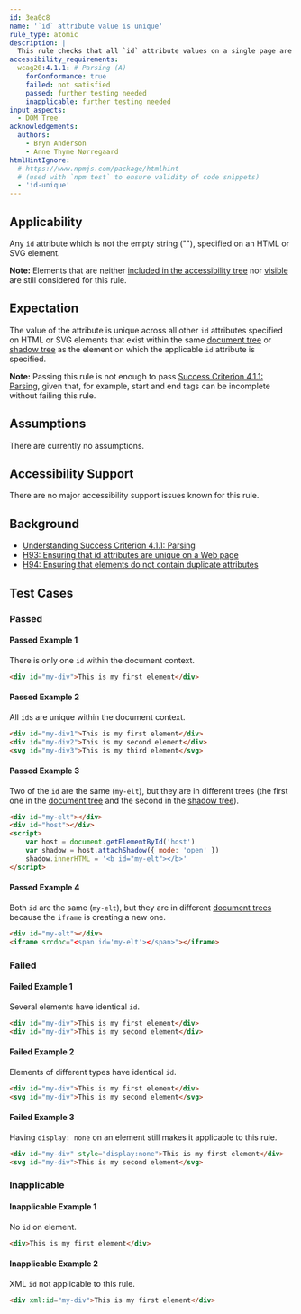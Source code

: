 ```yaml
---
id: 3ea0c8
name: '`id` attribute value is unique'
rule_type: atomic
description: |
  This rule checks that all `id` attribute values on a single page are unique.
accessibility_requirements:
  wcag20:4.1.1: # Parsing (A)
    forConformance: true
    failed: not satisfied
    passed: further testing needed
    inapplicable: further testing needed
input_aspects:
  - DOM Tree
acknowledgements:
  authors:
    - Bryn Anderson
    - Anne Thyme Nørregaard
htmlHintIgnore:
  # https://www.npmjs.com/package/htmlhint
  # (used with `npm test` to ensure validity of code snippets)
  - 'id-unique'
---
```


## Applicability

Any `id` attribute which is not the empty string (""), specified on an HTML or SVG element.

**Note:** Elements that are neither [included in the accessibility tree](#included-in-the-accessibility-tree) nor [visible](#visible) are still considered for this rule.

## Expectation

The value of the attribute is unique across all other `id` attributes specified on HTML or SVG elements that exist within the same [document tree](https://dom.spec.whatwg.org/#document-trees) or [shadow tree](https://dom.spec.whatwg.org/#shadow-trees) as the element on which the applicable `id` attribute is specified.

**Note:** Passing this rule is not enough to pass [Success Criterion 4.1.1: Parsing](https://www.w3.org/TR/WCAG21/#parsing), given that, for example, start and end tags can be incomplete without failing this rule.

## Assumptions

There are currently no assumptions.

## Accessibility Support

There are no major accessibility support issues known for this rule.

## Background

- [Understanding Success Criterion 4.1.1: Parsing](https://www.w3.org/WAI/WCAG21/Understanding/parsing)
- [H93: Ensuring that id attributes are unique on a Web page](https://www.w3.org/WAI/WCAG21/Techniques/html/H93)
- [H94: Ensuring that elements do not contain duplicate attributes](https://www.w3.org/WAI/WCAG21/Techniques/html/H94)

## Test Cases

### Passed

#### Passed Example 1

There is only one `id` within the document context.

```html
<div id="my-div">This is my first element</div>
```

#### Passed Example 2

All `id`s are unique within the document context.

```html
<div id="my-div1">This is my first element</div>
<div id="my-div2">This is my second element</div>
<svg id="my-div3">This is my third element</svg>
```

#### Passed Example 3

Two of the `id` are the same (`my-elt`), but they are in different trees (the first one in the [document tree](https://dom.spec.whatwg.org/#document-trees) and the second in the [shadow tree](https://dom.spec.whatwg.org/#shadow-trees)).

```html
<div id="my-elt"></div>
<div id="host"></div>
<script>
	var host = document.getElementById('host')
	var shadow = host.attachShadow({ mode: 'open' })
	shadow.innerHTML = '<b id="my-elt"></b>'
</script>
```

#### Passed Example 4

Both `id` are the same (`my-elt`), but they are in different [document trees](https://dom.spec.whatwg.org/#document-trees) because the `iframe` is creating a new one.

```html
<div id="my-elt"></div>
<iframe srcdoc="<span id='my-elt'></span>"></iframe>
```

### Failed

#### Failed Example 1

Several elements have identical `id`.

```html
<div id="my-div">This is my first element</div>
<div id="my-div">This is my second element</div>
```

#### Failed Example 2

Elements of different types have identical `id`.

```html
<div id="my-div">This is my first element</div>
<svg id="my-div">This is my second element</svg>
```

#### Failed Example 3

Having `display: none` on an element still makes it applicable to this rule.

```html
<div id="my-div" style="display:none">This is my first element</div>
<svg id="my-div">This is my second element</svg>
```

### Inapplicable

#### Inapplicable Example 1

No `id` on element.

```html
<div>This is my first element</div>
```

#### Inapplicable Example 2

XML `id` not applicable to this rule.

```html
<div xml:id="my-div">This is my first element</div>
```
